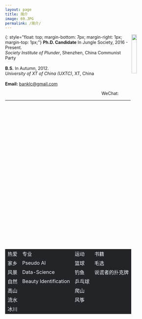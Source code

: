 ```yaml
---
layout: page
title: 简介
image: 69.JPG
permalink: /简介/
---
```


<img src="https://s3.ax1x.com/2020/12/23/rsXKYD.jpg" align="right" width="18%">{: style="float: top; margin-bottom: 7px; margin-right: 1px; margin-top: 1px;"}
**Ph.D. Candidate** In Jungle Society, 2016 - Present.<br>
*Society Institute of Plunder*, Shenzhen, China Communist Party <br><br>
**B.S.** In Autumn,  2012. <br>
*University of XT of China (UXTC)*, XT, China <br><br>
**Email:** banklc@gmail.com
<p align="right">WeChat: &nbsp;&nbsp;&nbsp;&nbsp;&nbsp;&nbsp;&nbsp;&nbsp;&nbsp;</p>
  
---
<div>
<table frame=void align=center style="color:aliceblue; border:none;">
    <tr><td bgcolor="#232428" style="border:none;">热爱</td><td bgcolor="#232428" style="border:none;">专业</td><td bgcolor="#232428" style="border:none;">运动</td><td bgcolor="#232428" style="border:none;">书籍</td></tr>
    <tr><td bgcolor="#232428" style="border:none;">家乡</td><td bgcolor="#232428">Pseudo AI</td><td bgcolor="#232428">篮球</td><td bgcolor="#232428">毛选</td></tr>
    <tr><td bgcolor="#232428" style="border:none;">风景</td><td bgcolor="#232428">Data-Science</td><td bgcolor="#232428">钓鱼</td><td bgcolor="#232428">说谎者的扑克牌</td></tr>
    <tr><td bgcolor="#232428" style="border:none;">自然</td><td bgcolor="#232428">Beauty Identification</td><td bgcolor="#232428">乒乓球</td><td bgcolor="#232428"> </td></tr>
    <tr><td bgcolor="#232428" style="border:none;">高山</td><td bgcolor="#232428"> </td><td bgcolor="#232428">爬山</td><td bgcolor="#232428"> </td></tr>
    <tr><td bgcolor="#232428" style="border:none;">流水</td><td bgcolor="#232428"> </td><td bgcolor="#232428">风筝</td><td bgcolor="#232428"> </td></tr>
    <tr><td bgcolor="#232428" style="border:none;">冰川</td><td bgcolor="#232428"> </td><td bgcolor="#232428"> </td><td bgcolor="#232428"> </td></tr> 
</table>
</div>
